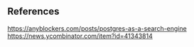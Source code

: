 ## References

https://anyblockers.com/posts/postgres-as-a-search-engine
https://news.ycombinator.com/item?id=41343814